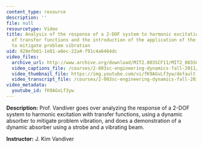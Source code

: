 ```yaml
---
content_type: resource
description: ''
file: null
resourcetype: Video
title: Analysis of the response of a 2-DOF system to harmonic excitation by means
  of transfer functions and the introduction of the application of the dynamic absorber
  to mitigate problem vibration
uid: 928efb01-1e81-a8ec-22a4-f91c4a6464dc
video_files:
  archive_url: http://www.archive.org/download/MIT2.003SCF11/MIT2_003SCF11_lec26_300k.mp4
  video_captions_file: /courses/2-003sc-engineering-dynamics-fall-2011/d59b81083db75450a12892ad33fb6edd_fK9AGvLf3yw.vtt
  video_thumbnail_file: https://img.youtube.com/vi/fK9AGvLf3yw/default.jpg
  video_transcript_file: /courses/2-003sc-engineering-dynamics-fall-2011/33c73e33098051611d1ab1908c033e88_fK9AGvLf3yw.pdf
video_metadata:
  youtube_id: fK9AGvLf3yw
---
```


**Description:** Prof. Vandiver goes over analyzing the response of a 2-DOF system to harmonic excitation with transfer functions, using a dynamic absorber to mitigate problem vibration, and does a demonstration of a dynamic absorber using a strobe and a vibrating beam.

**Instructor:** J. Kim Vandiver
